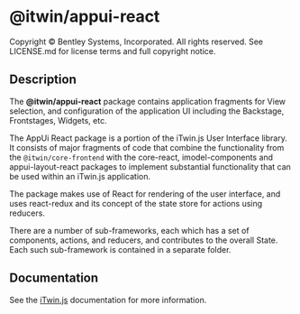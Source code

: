 # @itwin/appui-react

Copyright © Bentley Systems, Incorporated. All rights reserved. See LICENSE.md for license terms and full copyright notice.

## Description

The __@itwin/appui-react__ package contains application fragments for View selection, and configuration of the application UI including the Backstage, Frontstages, Widgets, etc.

The AppUi React package is a portion of the iTwin.js User Interface library. It consists of major fragments of code that combine the
functionality from the `@itwin/core-frontend` with the core-react, imodel-components and appui-layout-react packages to implement substantial
functionality that can be used within an iTwin.js application.

The package makes use of React for rendering of the user interface, and uses react-redux and its concept of the state store for
actions using reducers.

There are a number of sub-frameworks, each which has a set of components, actions, and reducers, and contributes to the overall State. Each such
sub-framework is contained in a separate folder.

## Documentation

See the [iTwin.js](https://www.itwinjs.org/learning/ui/appui-react/) documentation for more information.
